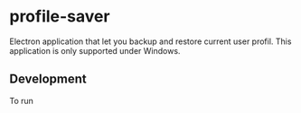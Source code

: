 # profile-saver

Electron application that let you backup and restore current user profil. This application is only supported under Windows.

## Development 
To run 
